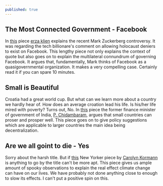 ```yaml
---
published: true
---
```

## The Most Connected Government - Facebook

In [this](https://www.vox.com/explainers/2018/7/20/17590694/mark-zuckerberg-facebook-holocaust-denial-recode) piece [erza klien](https://www.vox.com/authors/ezra-klein) explains the recent Mark Zuckerberg controversy. It was regarding the tech billionare's comment on allowing holocaust deniers to exist on Facebook. This lengthy piece not only explains the context of quote but also goes on to explain the multilateral connundrum of governing Facebook. It argues that, fundamentally, Mark thinks of Facebook as  a quasigovernmental organization. It makes a very compelling case. Certainly read it if you can spare 10 minutes.

## Small is Beautiful
Croatia had a great world cup. But what can we learn more about a country we hardly hear of. How does an average croation lead his life. Is his/her life mired with poverty? Turns out, No. In [this](https://indianexpress.com/article/opinion/columns/across-the-aisle-france-wins-honours-croatia-wins-hearts-5269344/) piece the former finance minister of government of India, [P. Chidambaram](https://twitter.com/PChidambaram_IN?ref_src=twsrc%5Egoogle%7Ctwcamp%5Eserp%7Ctwgr%5Eauthor), argues that small countries can proser and prosper well. This piece goes on to give policy suggestions which are applicable to larger countries the main idea being decentralization.

## Are we all goint to die - Yes
Sorry about the harsh title. But if [this](https://www.newyorker.com/news/daily-comment/climate-change-and-the-giant-iceberg-off-greenlands-shore) New Yorker piece by [Carolyn Kormann](https://www.newyorker.com/contributors/carolyn-kormann) is anything to go by the title can't be more apt. This piece gives us ample amount of spooky observations to explain the real effect climate change can have on our lives. We have probably not done anything close to enough to slow its effects. I can't put a positive spin on this. 



